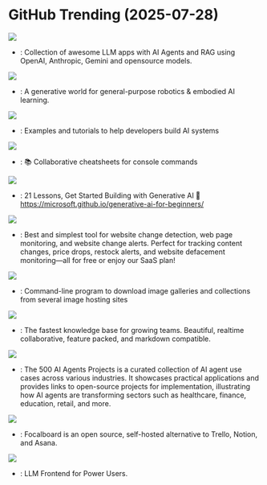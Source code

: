 # GitHub Trending (2025-07-28)

![](https://img.shields.io/badge/Python-New%201-green?style=flat-square&logo=appveyor)
- [](https://github.comundefined): Collection of awesome LLM apps with AI Agents and RAG using OpenAI, Anthropic, Gemini and opensource models.

![](https://img.shields.io/badge/Python-New%20437-green?style=flat-square&logo=appveyor)
- [](https://github.comundefined): A generative world for general-purpose robotics & embodied AI learning.

![](https://img.shields.io/badge/Python-New%20395-green?style=flat-square&logo=appveyor)
- [](https://github.comundefined): Examples and tutorials to help developers build AI systems

![](https://img.shields.io/badge/Markdown-New%20459-green?style=flat-square&logo=appveyor)
- [](https://github.comundefined): 📚 Collaborative cheatsheets for console commands

![](https://img.shields.io/badge/Jupyter%20Notebook-New%20190-green?style=flat-square&logo=appveyor)
- [](https://github.comundefined): 21 Lessons, Get Started Building with Generative AI 🔗 https://microsoft.github.io/generative-ai-for-beginners/

![](https://img.shields.io/badge/Python-New%20120-green?style=flat-square&logo=appveyor)
- [](https://github.comundefined): Best and simplest tool for website change detection, web page monitoring, and website change alerts. Perfect for tracking content changes, price drops, restock alerts, and website defacement monitoring—all for free or enjoy our SaaS plan!

![](https://img.shields.io/badge/Python-New%2014-green?style=flat-square&logo=appveyor)
- [](https://github.comundefined): Command-line program to download image galleries and collections from several image hosting sites

![](https://img.shields.io/badge/TypeScript-New%2017-green?style=flat-square&logo=appveyor)
- [](https://github.comundefined): The fastest knowledge base for growing teams. Beautiful, realtime collaborative, feature packed, and markdown compatible.

![](https://img.shields.io/badge/none-New%20367-green?style=flat-square&logo=appveyor)
- [](https://github.comundefined): The 500 AI Agents Projects is a curated collection of AI agent use cases across various industries. It showcases practical applications and provides links to open-source projects for implementation, illustrating how AI agents are transforming sectors such as healthcare, finance, education, retail, and more.

![](https://img.shields.io/badge/TypeScript-New%2014-green?style=flat-square&logo=appveyor)
- [](https://github.comundefined): Focalboard is an open source, self-hosted alternative to Trello, Notion, and Asana.

![](https://img.shields.io/badge/JavaScript-New%2088-green?style=flat-square&logo=appveyor)
- [](https://github.comundefined): LLM Frontend for Power Users.

